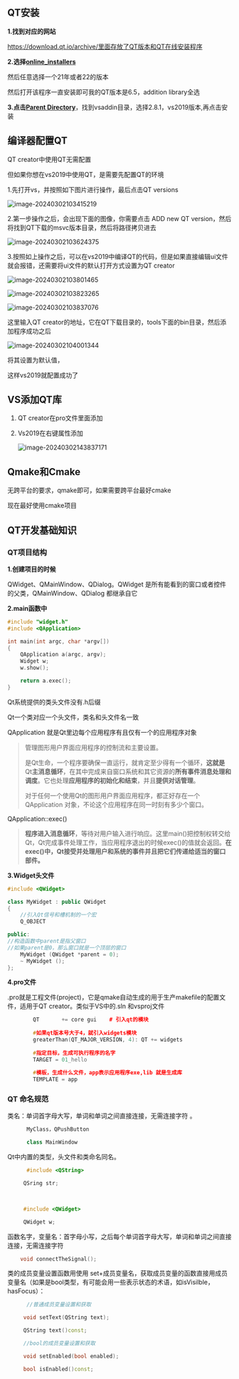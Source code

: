  

## QT安装

**1.找到对应的网站**

https://download.qt.io/archive/里面存放了QT版本和QT在线安装程序

**2.选择[online_installers](https://download.qt.io/archive/online_installers/)**

然后任意选择一个21年或者22的版本

然后打开该程序一直安装即可我的QT版本是6.5，addition library全选

**3.点击[Parent Directory](https://download.qt.io/)**，找到vsaddin目录，选择2.8.1，vs2019版本,再点击安装



## 编译器配置QT

QT creator中使用QT无需配置

但如果你想在vs2019中使用QT，是需要先配置QT的环境

1.先打开vs，并按照如下图片进行操作，最后点击QT versions

![image-20240302103415219](../../picture/image-20240302103415219.png)

2.第一步操作之后，会出现下面的图像，你需要点击 ADD new QT version，然后将找到QT下载的msvc版本目录，然后将路径拷贝进去

![image-20240302103624375](../../picture/image-20240302103624375.png)

3.按照如上操作之后，可以在vs2019中编译QT的代码，但是如果直接编辑ui文件就会报错，还需要将ui文件的默认打开方式设置为QT creator

![image-20240302103801465](../../picture/image-20240302103801465.png)

![image-20240302103823265](../../picture/image-20240302103823265.png)

![image-20240302103837076](../../picture/image-20240302103837076.png)

这里输入QT creator的地址，它在QT下载目录的，tools下面的bin目录，然后添加程序成功之后

![image-20240302104001344](../../picture/image-20240302104001344.png)

将其设置为默认值，

这样vs2019就配置成功了

## VS添加QT库

1. QT creator在pro文件里面添加

2. Vs2019在右键属性添加

   ![image-20240302143837171](../../picture/image-20240302143837171.png)

## Qmake和Cmake

无跨平台的要求，qmake即可，如果需要跨平台最好cmake

现在最好使用cmake项目

## QT开发基础知识



### QT项目结构

**1.创建项目的时候**

QWidget、QMainWindow、QDialog。QWidget 是所有能看到的窗口或者控件的父类，QMainWindow、QDialog 都继承自它



**2.main函数中**

```c++
#include "widget.h"
#include <QApplication>

int main(int argc, char *argv[])
{
    QApplication a(argc, argv);
    Widget w;
    w.show();

    return a.exec();
}

```

Qt系统提供的类头文件没有.h后缀

Qt一个类对应一个头文件，类名和头文件名一致

QApplication 就是Qt里边每个应用程序有且仅有一个的应用程序对象

> 管理图形用户界面应用程序的控制流和主要设置。
>
> 是Qt生命，一个程序要确保一直运行，就肯定至少得有一个循环，**这就是**Qt**主消息循环**，在其中完成来自窗口系统和其它资源的**所有事件消息处理和调度**。它也处理**应用程序的初始化和结束**，并且**提供对话管理**。
>
> 对于任何一个使用Qt的图形用户界面应用程序，都正好存在一个QApplication 对象，不论这个应用程序在同一时刻有多少个窗口。

QApplication::exec()

> **程序进入消息循环**，等待对用户输入进行响应。这里main()把控制权转交给Qt，Qt完成事件处理工作，当应用程序退出的时候exec()的值就会返回。**在exec()中，Qt接受并处理用户和系统的事件并且把它们传递给适当的窗口部件。**



**3.Widget头文件**

```c++
#include <QWidget>

class MyWidget : public QWidget
{
    //引入Qt信号和槽机制的一个宏
    Q_OBJECT

public:
//构造函数中parent是指父窗口
//如果parent是0，那么窗口就是一个顶层的窗口
    MyWidget (QWidget *parent = 0);
    ~ MyWidget ();
};

```



**4.pro文件**

.pro就是工程文件(project)，它是qmake自动生成的用于生产makefile的配置文件，适用于QT creator。类似于VS中的.sln 和vsproj文件

```c++
		QT       += core gui    # 引入qt的模块 
            
        #如果qt版本号大于4，就引入widgets模块    
		greaterThan(QT_MAJOR_VERSION, 4): QT += widgets   
		
		#指定目标，生成可执行程序的名字
		TARGET = 01_hello
		
		#模板，生成什么文件，app表示应用程序exe,lib 就是生成库
		TEMPLATE = app
```

### QT 命名规范

类名：单词首字母大写，单词和单词之间直接连接，无需连接字符 。

```c++
      MyClass，QPushButton

      class MainWindow
```

Qt中内置的类型，头文件和类命名同名。

```c++
      #include <QString>

     QSring str;

     

     #include <QWidget>

     QWidget w;
```

函数名字，变量名：首字母小写，之后每个单词首字母大写，单词和单词之间直接连接，无需连接字符

```c++
    void connectTheSignal();
```

类的成员变量设置函数用使用 set+成员变量名，获取成员变量的函数直接用成员变量名（如果是bool类型，有可能会用一些表示状态的术语，如isVisilble，hasFocus）：

```c++
      //普通成员变量设置和获取

     void setText(QString text);

     QString text()const;

     //bool的成员变量设置和获取

     void setEnabled(bool enabled);

     bool isEnabled()const;
```

